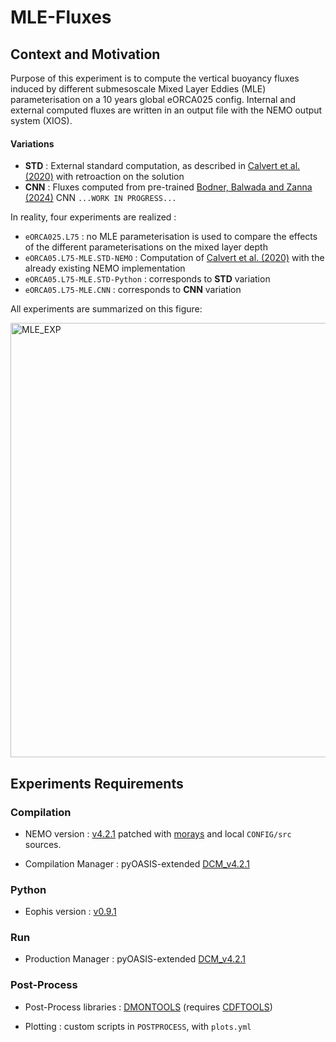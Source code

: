# MLE-Fluxes


## Context and Motivation

Purpose of this experiment is to compute the vertical buoyancy fluxes induced by different submesoscale Mixed Layer Eddies (MLE) parameterisation on a 10 years global eORCA025 config.
Internal and external computed fluxes are written in an output file with the NEMO output system (XIOS).

#### Variations
- **STD** : External standard computation, as described in [Calvert et al. (2020)](https://doi.org/10.1016/j.ocemod.2020.101678) with retroaction on the solution
- **CNN** : Fluxes computed from pre-trained [Bodner, Balwada and Zanna (2024)]() CNN `...WORK IN PROGRESS...`

In reality, four experiments are realized :
- `eORCA025.L75` : no MLE parameterisation is used to compare the effects of the different parameterisations on the mixed layer depth
- `eORCA05.L75-MLE.STD-NEMO` : Computation of [Calvert et al. (2020)](https://doi.org/10.1016/j.ocemod.2020.101678) with the already existing NEMO implementation
- `eORCA05.L75-MLE.STD-Python` : corresponds to **STD** variation
- `eORCA05.L75-MLE.CNN` : corresponds to **CNN** variation

All experiments are summarized on this figure:

<img width="695" alt="MLE_EXP" src="https://github.com/morays-community/NEMO-MLE_Fluxes/assets/138531178/084171b2-7f5d-407b-ad6c-92551f3bbcb2">

## Experiments Requirements


### Compilation

- NEMO version : [v4.2.1](https://forge.nemo-ocean.eu/nemo/nemo/-/releases/4.2.1) patched with [morays](https://github.com/morays-community/morays-doc/tree/main/nemo_src) and local `CONFIG/src` sources.

- Compilation Manager : pyOASIS-extended [DCM_v4.2.1](https://github.com/alexis-barge/DCM/releases/tag/v4.2.1)


### Python

- Eophis version : [v0.9.1](https://github.com/meom-group/eophis/releases/tag/v0.9.1)


### Run

- Production Manager : pyOASIS-extended [DCM_v4.2.1](https://github.com/alexis-barge/DCM/releases/tag/v4.2.1)


### Post-Process

- Post-Process libraries : [DMONTOOLS](https://github.com/alexis-barge/DMONTOOLS) (requires [CDFTOOLS](https://github.com/meom-group/CDFTOOLS))
  
- Plotting : custom scripts in `POSTPROCESS`, with `plots.yml`
